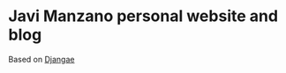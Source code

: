 
# Javi Manzano personal website and blog

Based on [Djangae](https://github.com/potatolondon/djangae)
